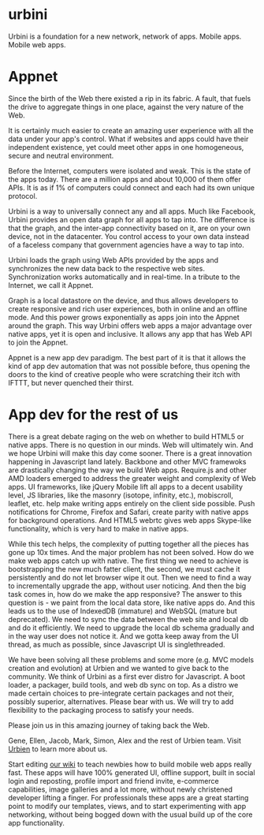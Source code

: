 urbini
======
Urbini is a foundation for a new network, network of apps. Mobile apps. Mobile web apps.

Appnet
=======
Since the birth of the Web there existed a rip in its fabric. A fault, that fuels the drive to aggregate things in one place, against the very nature of the Web.

It is certainly much easier to create an amazing user experience with all the data under your app's control. What if websites and apps could have their independent existence, yet could meet other apps in one homogeneous, secure and neutral environment. 

Before the Internet, computers were isolated and weak. This is the state of the apps today. There are a million apps and about 10,000 of them offer APIs. It is as if 1% of computers could connect and each had its own unique protocol.

Urbini is a way to universally connect any and all apps. Much like Facebook, Urbini provides an open data graph for all apps to tap into. The difference is that the graph, and the inter-app connectivity based on it, are on your own device, not in the datacenter. You control access to your own data instead of a faceless company that government agencies have a way to tap into.

Urbini loads the graph using Web APIs provided by the apps and synchronizes the new data back to the respective web sites. Synchronization works automatically and in real-time. In a tribute to the Internet, we call it Appnet.

Graph is a local datastore on the device, and thus allows developers to create responsive and rich user experiences, both in online and an offline mode. And this power grows exponentially as apps join into the Appnet around the graph. This way Urbini offers web apps a major advantage over native apps, yet it is open and inclusive. It allows any app that has Web API to join the Appnet.

Appnet is a new app dev paradigm. The best part of it is that it allows the kind of app dev automation that was not possible before, thus opening the doors to the kind of creative people who were scratching their itch with IFTTT, but never quenched their thirst.

App dev for the rest of us
======================
There is a great debate raging on the web on whether to build HTML5 or native apps. There is no question in our minds. Web will ultimately win. And we hope Urbini will make this day come sooner. There is a great innovation happening in Javascript land lately. Backbone and other MVC framewoks are drastically changing the way we build Web apps. Require.js and other AMD loaders emerged to address the greater weight and complexity of Web apps. UI frameworks, like jQuery Mobile lift all apps to a decent usability level, JS libraries, like the masonry (isotope, infinity, etc.), mobiscroll, leaflet, etc. help make writing apps entirely on the client side possible. Push notifications for Chrome, Firefox and Safari, create parity with native apps for background operations. And HTML5 webrtc gives web apps Skype-like functionality, which is very hard to make in native apps.

While this tech helps, the complexity of putting together all the pieces has gone up 10x times. And the major problem has not been solved. How do we make web apps catch up with native. The first thing we need to achieve is bootstrapping the new much fatter client, the second, we must cache it persistently and do not let browser wipe it out. Then we need to find a way to incrementally upgrade the app, without user noticing. And then the big task comes in, how do we make the app responsive? The answer to this question is - we paint from the local data store, like native apps do. And this leads us to the use of IndexedDB (immature) and WebSQL (mature but deprecated). We need to sync the data between the web site and local db and do it efficiently. We need to upgrade the local db schema gradually and in the way user does not notice it. And we gotta keep away from the UI thread, as much as possible, since Javascript UI is singlethreaded. 

We have been solving all these problems and some more (e.g. MVC models creation and evolution) at Urbien and we wanted to give back to the community. We think of Urbini as a first ever distro for Javascript. A boot loader, a packager, build tools, and web db sync on top. As a distro we made certain choices to pre-integrate certain packages and not their, possibly superior, alternatives. Please bear with us. We will try to add flexibility to the packaging process to satisfy your needs. 

Please join us in this amazing journey of taking back the Web.

Gene, Ellen, Jacob, Mark, Simon, Alex and the rest of Urbien team.
Visit <a href="http://urbien.com">Urbien</a> to learn more about us.

Start editing <a href="https://github.com/urbien/urbini/wiki">our wiki</a> to teach newbies how to build mobile web apps really fast. These apps will have 100% generated UI, offline support, built in social login and reposting, profile import and friend invite, e-commerce capabilities, image galleries and a lot more, without newly christened developer lifting a finger. For professionals these apps are a great starting point to modify our templates, views, and to start experimenting with app networking, without being bogged down with the usual build up of the core app functionality. 

